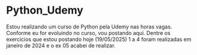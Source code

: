 # Python_Udemy
Estou realizando um curso de Python pela Udemy nas horas vagas. Conforme eu for evoluindo no curso, vou postando aqui. Dentre os exercicios que estou postando hoje (19/05/2025) 1 a 4 foram realizadas em janeiro de 2024 e o ex 05 acabei de realizar. 
